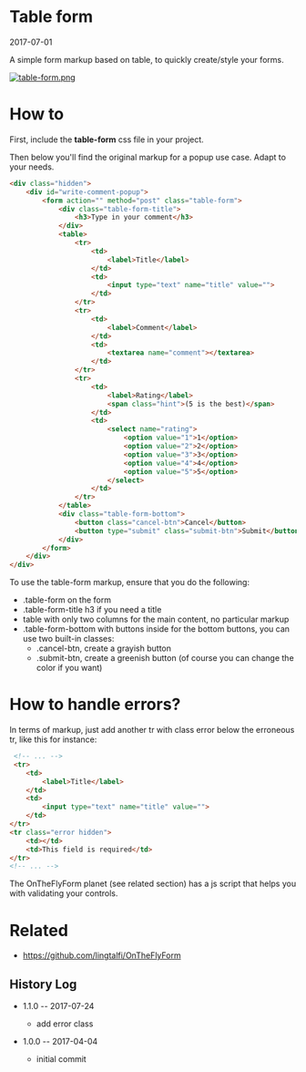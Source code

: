 Table form
==============
2017-07-01


A simple form markup based on table, to quickly create/style your forms.




[![table-form.png](https://s19.postimg.org/iwvpalotf/table-form.png)](https://postimg.org/image/5sq4xwwrj/)





How to
============

First, include the **table-form** css file in your project.


Then below you'll find the original markup for a popup use case.
Adapt to your needs.



```html
<div class="hidden">
    <div id="write-comment-popup">
        <form action="" method="post" class="table-form">
            <div class="table-form-title">
                <h3>Type in your comment</h3>
            </div>
            <table>
                <tr>
                    <td>
                        <label>Title</label>
                    </td>
                    <td>
                        <input type="text" name="title" value="">
                    </td>
                </tr>
                <tr>
                    <td>
                        <label>Comment</label>
                    </td>
                    <td>
                        <textarea name="comment"></textarea>
                    </td>
                </tr>
                <tr>
                    <td>
                        <label>Rating</label>
                        <span class="hint">(5 is the best)</span>
                    </td>
                    <td>
                        <select name="rating">
                            <option value="1">1</option>
                            <option value="2">2</option>
                            <option value="3">3</option>
                            <option value="4">4</option>
                            <option value="5">5</option>
                        </select>
                    </td>
                </tr>
            </table>
            <div class="table-form-bottom">
                <button class="cancel-btn">Cancel</button>
                <button type="submit" class="submit-btn">Submit</button>
            </div>
        </form>
    </div>
</div>
```


To use the table-form markup, ensure that you do the following:

- .table-form on the form
- .table-form-title h3 if you need a title
- table with only two columns for the main content, no particular markup
- .table-form-bottom with buttons inside for the bottom buttons, you can use two built-in classes:
    - .cancel-btn, create a grayish button 
    - .submit-btn, create a greenish button (of course you can change the color if you want)




How to handle errors?
=======================

In terms of markup, just add another tr with class error below the erroneous tr, like this for instance:


```html
 <!-- ... -->
 <tr>
    <td>
        <label>Title</label>
    </td>
    <td>
        <input type="text" name="title" value="">
    </td>
</tr>
<tr class="error hidden">
    <td></td>
    <td>This field is required</td>
</tr>
<!-- ... -->
```


The OnTheFlyForm planet (see related section) has a js script that helps you with validating your controls.




Related
===========
- https://github.com/lingtalfi/OnTheFlyForm




History Log
------------------ 
    
- 1.1.0 -- 2017-07-24

    - add error class
    
- 1.0.0 -- 2017-04-04

    - initial commit